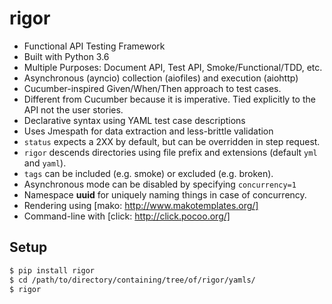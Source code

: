 rigor
=====

- Functional API Testing Framework
- Built with Python 3.6
- Multiple Purposes: Document API, Test API, Smoke/Functional/TDD, etc.
- Asynchronous (ayncio) collection (aiofiles) and execution (aiohttp)
- Cucumber-inspired Given/When/Then approach to test cases.
- Different from Cucumber because it is imperative. Tied explicitly to the
  API not the user stories.
- Declarative syntax using YAML test case descriptions
- Uses Jmespath for data extraction and less-brittle validation
- `status` expects a 2XX by default, but can be overridden in step request.
- `rigor` descends directories using file prefix and extensions
  (default `yml` and `yaml`).
- `tags` can be included (e.g. smoke) or excluded (e.g. broken).
- Asynchronous mode can be disabled by specifying `concurrency=1`
- Namespace __uuid__ for uniquely naming things in case of concurrency.
- Rendering using [mako: http://www.makotemplates.org/]
- Command-line with [click: http://click.pocoo.org/]


Setup
-----

```bash
$ pip install rigor
$ cd /path/to/directory/containing/tree/of/rigor/yamls/
$ rigor
```
